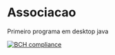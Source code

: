 Associacao
==========

Primeiro programa em desktop java 

[![BCH compliance](https://bettercodehub.com/edge/badge/iagocavalcante/Associacao?branch=master)](https://bettercodehub.com/)
